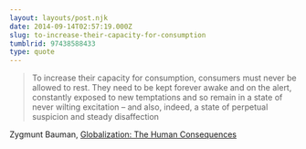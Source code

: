 ```yaml
---
layout: layouts/post.njk
date: 2014-09-14T02:57:19.000Z
slug: to-increase-their-capacity-for-consumption
tumblrid: 97438588433
type: quote
---
```

> To increase their capacity for consumption, consumers must never be allowed to rest. They need to be kept forever awake and on the alert, constantly exposed to new temptations and so remain in a state of never wilting excitation – and also, indeed, a state of perpetual suspicion and steady disaffection

Zygmunt Bauman, <a href="http://smile.amazon.com/Globalization-Human-Consequences-Themes-Century-ebook/dp/B00E6OVZEQ">Globalization: The Human Consequences</a>

